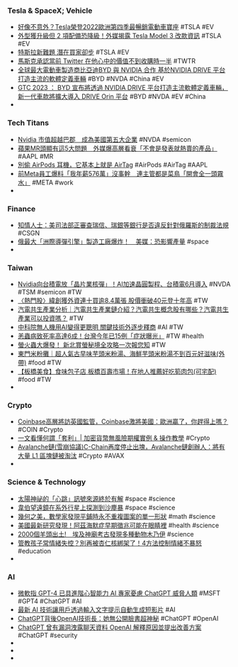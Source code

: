 ### Tesla & SpaceX; Vehicle
- [好像不意外？Tesla榮登2022歐洲第四季最暢銷電動車寶座](https://autos.udn.com/autos/amp/story/7826/7055459) #TSLA #EV
- [外型獲升級但 2 項配備恐降級！外媒揭露 Tesla Model 3 改款資訊](https://auto.ltn.com.tw/amp/news/22465/) #TSLA #EV
- [特斯拉新難題 潛在買家卻步](https://www.chinatimes.com/amp/newspapers/20230326000115-260203) #TSLA #EV
- [馬斯克承認當前 Twitter 在他心中的價值不到收購時一半](https://finance.technews.tw/2023/03/26/twitter-is-worth-less-than-half-of-what-it-was-when-it-was-acquired/) #TWTR
- [全球最大電動車製造商比亞迪BYD 與 NVIDIA 合作 基於NVIDIA DRIVE 平台打造主流的軟體定義車輛](https://auto-graphic.com/nvidia-byd-2023-3-promotions/) #BYD #NVDA #China #EV
- [GTC 2023 ： BYD 宣布將透過 NVIDIA DRIVE 平台打造主流軟體定義車輛，新一代車款將擴大導入 DRIVE Orin 平台](https://www.cool3c.com/article/190935) #BYD #NVDA #EV #China
-
### Tech Titans
- [Nvidia 市值超越巴郡　成為美國第五大企業](https://unwire.hk/2023/03/26/nvidia-chips-ai-brk/fun-tech/) #NVDA #semicon
- [蘋果MR頭顯有這5大問題　外媒爆高層看衰「不會是發表就熱賣的產品」](https://tw.nextapple.com/finance/20230327/4B4E755F75BE856B6966B70EE3097BAC) #AAPL #MR
- [別偷 AirPods 耳機，它基本上就是 AirTag](https://today.line.me/tw/v2/article/JP39LWx) #AirPods #AirTag #AAPL
- [前Meta員工爆料「我年薪576萬」沒事幹　連主管都是菜鳥「開會全一頭霧水」](https://today.line.me/tw/v2/article/5yrR03r) #META #work
-
### Finance
- [知情人士：美司法部正審查瑞信、瑞銀等銀行是否違反針對俄羅斯的制裁法規](https://m.cnyes.com/news/id/5127001) #CSGN
- [俄最大「洲際導彈引擎」製造工廠爆炸！　美媒：恐影響產量](https://today.line.me/tw/v2/article/7N05MqP) #space
-
### Taiwan
- [Nvidia向台積電放「晶片業核彈」！AI加速晶圓製程、台積電6月導入](https://www.blocktempo.com/nvidia-is-leveraging-gpus-to-build-2nm-chips/) #NVDA #TSM #semicon #TW
- [〈熱門股〉緯創獲外資連十買逾8.4萬張 股價衝破40元登十年高](https://m.cnyes.com/news/id/5126590) #TW
- [汽電共生產業分析｜汽電共生產業鏈介紹？汽電共生概念股有哪些？汽電共生產業可以投資嗎？](https://maxfinanciallife.com/產業鏈-概念股-汽電共生-熱電聯產/) #TW
- [中科院無人機用AI變得更聰明   關鍵技術外逐步釋商](https://www.cmmedia.com.tw/home/articles/39269) #AI #TW
- [恙蟲病致死率高達6成！台灣今年已15例「症狀曝光」](https://today.line.me/tw/v2/article/yzyXjWk) #TW #health
- [螢火蟲大爆發！ 新北賞螢秘境全攻略一次報您知](https://www.thehubnews.net/archives/204517) #TW
- [東門米粉攤｜超人氣古早味芋頭米粉湯、海鮮芋頭米粉湯不到百元好滋味(外帶)](https://www.girlslifeplan.com/dongmifan/) #food #TW
- [【板橋美食】食味包子店 板橋百壽市場！在地人推薦好吃筍肉包(可宅配)](https://www.mecocute.com/shiweibun/) #food #TW
-
### Crypto
- [Coinbase高層將訪英國監管，Coinbase激將美國：歐洲贏了，你趕得上嗎？](https://abmedia.io/coinbase-advocate-us-to-be-crypto-friendly) #COIN #Crypto
- [一文看懂何謂「套利」| 加密貨幣無風險期權實例 & 操作教學](https://www.blocktempo.com/arbitrage-tutorial-for-retail-investors/) #Crypto
- [Avalanche鏈(雪崩協議)C-Chain再度停止出塊，Avalanche鏈創辦人：將有大量 L1 區塊鏈被淘汰](https://abmedia.io/avalanche-c-chain-temporarily-stopped) #Crypto #AVAX
-
### Science & Technology
- [太陽神祕的「心跳」訊號來源終於有解](https://technews.tw/2023/03/26/researchers-discover-mysterious-source-of-heartbeat-like-radio-bursts-in-a-solar-fare/) #space #science
- [韋伯望遠鏡在系外行星上探測到沙塵暴](https://www.epochtimes.com/b5/23/3/25/n13957946.htm) #space #science
- [幾何之美，數學家發現平鋪時永不重複圖案的單一形狀](https://technews.tw/2023/03/25/the-hat-13-sided-shape-aperiodic-monotile/) #math #science
- [美國最新研究發現！阿茲海默症早期徵兆可能在眼睛裡](https://technews.tw/2023/03/25/alzheimers-first-signs/) #health #science
- [2000個羊頭出土!　埃及神廟考古發現多種動物木乃伊](https://tw.nextapple.com/international/20230326/F3221AEFE9DC8B9985BDF9FF8EA6EC47) #science
- [管教孩子常情緒失控？別再被杏仁核綁架了！4方法控制情緒不暴怒](https://www.leaderkid.com.tw/2023/03/09/lost-in-emotion/) #education
-
### AI
- [微軟指 GPT-4 已具進階心智能力 AI 專家憂慮 ChatGPT 威脅人類](https://unwire.hk/2023/03/26/gpt-4/fun-tech/) #MSFT #GPT4 #ChatGPT #AI
- [最新 AI 技術讓用戶透過輸入文字提示自動生成短影片](https://www.kocpc.com.tw/archives/485714) #AI
- [ChatGPT背後OpenAI技術長：她無公開臉書超神秘](https://www.gvm.com.tw/article/101078) #ChatGPT #OpenAI
- [ChatGPT 曾有漏洞洩露聊天資料 OpenAI 解釋原因並提出改善方案](https://unwire.hk/2023/03/26/openai-explain-chatgpt-fault/fun-tech/) #ChatGPT #security
-
-
-